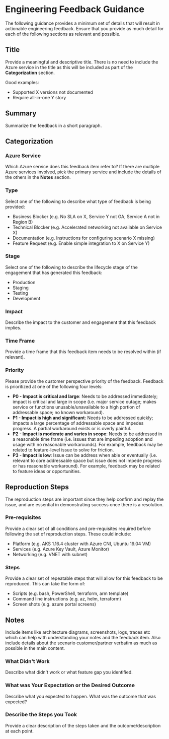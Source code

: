 # Engineering Feedback Guidance

The following guidance provides a minimum set of details that will result in actionable engineering feedback. Ensure that you provide as much detail for each of the following sections as relevant and possible.

## Title

Provide a meaningful and descriptive title. There is no need to include the Azure service in the title as this will be included as part of the **Categorization** section.

Good examples:

- Supported X versions not documented
- Require all-in-one Y story

## Summary

Summarize the feedback in a short paragraph.

## Categorization

### Azure Service

Which Azure service does this feedback item refer to? If there are multiple Azure services involved, pick the primary service and include the details of the others in the **Notes** section.

### Type

Select one of the following to describe what type of feedback is being provided:

- Business Blocker (e.g. No SLA on X, Service Y not GA, Service A not in Region B)
- Technical Blocker (e.g. Accelerated networking not available on Service X)
- Documentation (e.g. Instructions for configuring scenario X missing)
- Feature Request (e.g. Enable simple integration to X on Service Y)

### Stage

Select one of the following to describe the lifecycle stage of the engagement that has generated this feedback:

- Production
- Staging
- Testing
- Development

### Impact

Describe the impact to the customer and engagement that this feedback implies.

### Time Frame

Provide a time frame that this feedback item needs to be resolved within (if relevant).

### Priority

Please provide the customer perspective priority of the feedback.  Feedback is prioritized at one of the following four levels:

- **P0 - Impact is critical and large**: Needs to be addressed immediately; impact is critical and large in scope (i.e. major service outage; makes service or functions unusable/unavailable to a high portion of addressable space; no known workaround).
- **P1 - Impact is high and significant**: Needs to be addressed quickly; impacts a large percentage of addressable space and impedes progress. A partial workaround exists or is overly painful.
- **P2 - Impact is moderate and varies in scope**: Needs to be addressed in a reasonable time frame (i.e. issues that are impeding adoption and usage with no reasonable workarounds). For example, feedback may be related to feature-level issue to solve for friction.
- **P3 - Impact is low**: Issue can be address when able or eventually (i.e. relevant to core addressable space but issue does not impede progress or has reasonable workaround). For example, feedback may be related to feature ideas or opportunities.

## Reproduction Steps

The reproduction steps are important since they help confirm and replay the issue, and are essential in demonstrating success once there is a resolution.

### Pre-requisites

Provide a clear set of all conditions and pre-requisites required before following the set of reproduction steps. These could include:

- Platform (e.g. AKS 1.16.4 cluster with Azure CNI, Ubuntu 19.04 VM)
- Services (e.g. Azure Key Vault, Azure Monitor)
- Networking (e.g. VNET with subnet)

### Steps

Provide a clear set of repeatable steps that will allow for this feedback to be reproduced. This can take the form of:

- Scripts (e.g. bash, PowerShell, terraform, arm template)
- Command line instructions (e.g. az, helm, terraform)
- Screen shots (e.g. azure portal screens)

## Notes

Include items like architecture diagrams, screenshots, logs, traces etc which can help with understanding your notes and the feedback item. Also include details about the scenario customer/partner verbatim as much as possible in the main content.

### What Didn't Work

Describe what didn't work or what feature gap you identified.

### What was Your Expectation or the Desired Outcome

Describe what you expected to happen. What was the outcome that was expected?

### Describe the Steps you Took

Provide a clear description of the steps taken and the outcome/description at each point.
